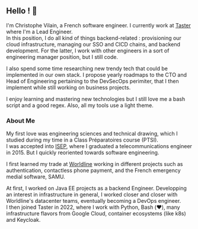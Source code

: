 ## Hello ! 👋

I'm Christophe Vilain, a French software engineer. I currently work at [Taster](https://taster.com) where I'm a Lead Engineer.  
In this position, I do all kind of things backend-related : provisioning our cloud infrastructure, managing our SSO and CICD chains, and backend development. For the latter, I work with other engineers in a sort of engineering manager position, but I still code.  

I also spend some time researching new trendy tech that could be implemented in our own stack. I propose yearly roadmaps to the CTO and Head of Engineering pertaining to the DevSecOps perimiter, that I then implement while still working on business projects.  

I enjoy learning and mastering new technologies but I still love me a bash script and a good regex. Also, all my tools use a light theme.  

### About Me

My first love was engineering sciences and technical drawing, which I studied during my time in a Class Préparatoires course (PTSI).  
I was accepted into [ISEP](https://www.isep.fr/), where I graduated a telecommunications engineer in 2015. But I quickly reoriented towards software engineering.  

I first learned my trade at [Worldline](https://worldline.com/) working in different projects such as authentication, contactless phone payment, and the French emergency medial software, SAMU.  

At first, I worked on Java EE projects as a backend Engineer. Developping an interest in infrastructure in general, I worked closer and closer with Worldline's datacenter teams, eventually becoming a DevOps engineer.  
I then joined Taster in 2022, where I work with Python, Bash (❤️), many infrastructure flavors from Google Cloud, container ecosystems (like k8s) and Keycloak.  

<!--
**ChristopheVilain/christophevilain** is a ✨ _special_ ✨ repository because its `README.md` (this file) appears on your GitHub profile.

Here are some ideas to get you started:

- 🔭 I’m currently working on ...
- 🌱 I’m currently learning ...
- 👯 I’m looking to collaborate on ...
- 🤔 I’m looking for help with ...
- 💬 Ask me about ...
- 📫 How to reach me: ...
- 😄 Pronouns: ...
- ⚡ Fun fact: ...
-->
